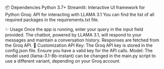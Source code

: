 📦 Dependencies
Python 3.7+
Streamlit: Interactive UI framework for Python
Groq: API for interacting with LLAMA 3.1
You can find the list of all required packages in the requirements.txt file.

✨ Usage
Once the app is running, enter your query in the input field provided.
The chatbot, powered by LLAMA 3.1, will respond to your messages and maintain a conversation history.
Responses are fetched from the Groq API.
🔧 Customization
API Key: The Groq API key is stored in the config.json file. Ensure you have a valid key for the API calls.
Model: The model used (llama-3.1-8b-instant) can be changed in the main.py script to use a different variant, depending on your Groq account.

